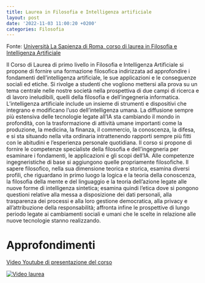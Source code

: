 ```yaml
---
title: Laurea in Filosofia e Intelligenza artificiale
layout: post
date: '2022-11-03 11:00:20 +0200'
categories: Filosofia
---
```


Fonte: [Università La Sapienza di Roma, corso di laurea in Filosofia e Intelligenza Artificiale](https://corsidilaurea.uniroma1.it/it/corso/2022/31774/il-corso)

Il Corso di Laurea di primo livello in Filosofia e Intelligenza Artificiale si propone di fornire una formazione filosofica indirizzata ad approfondire i fondamenti dell’intelligenza artificiale, le sue applicazioni e le conseguenze sociali ed etiche. 
Si rivolge a studenti che vogliono mettersi alla prova su un tema centrale nelle nostre società nella prospettiva di due campi di ricerca e di lavoro ineludibili, quelli della filosofia e dell’ingegneria informatica.
L’intelligenza artificiale include un insieme di strumenti e dispositivi che integrano e modificano l’uso dell’intelligenza umana. 
La diffusione sempre più estensiva delle tecnologie legate all’IA sta cambiando il mondo in profondità, con la trasformazione di attività umane importanti come la produzione, la medicina, la finanza, il commercio, la conoscenza, la difesa, e si sta situando nella vita ordinaria intrattenendo rapporti sempre più fitti con le abitudini e l’esperienza personale quotidiana.
Il corso si propone di fornire le competenze specialiste della filosofia e dell’ingegneria per esaminare i fondamenti, le applicazioni e gli scopi dell’IA. 
Alle competenze ingegneristiche di base si aggiungono quelle propriamente filosofiche. 
Il sapere filosofico, nella sua dimensione teorica e storica, esamina diversi profili, che riguardano in primo luogo la logica e la teoria della conoscenza, la filosofia della mente e del linguaggio e la teoria dell’azione legate alle nuove forme di intelligenza sintetica; esamina quindi l’etica dove si pongono questioni relative alla messa a disposizione dei dati personali, alla trasparenza dei processi e alla loro gestione democratica, alla privacy e all’attribuzione della responsabilità; affronta infine le prospettive di lungo periodo legate ai cambiamenti sociali e umani che le scelte in relazione alle nuove tecnologie stanno realizzando.

# Approfondimenti


[Video Youtube di presentazione del corso](https://www.youtube.com/watch?v=EdvtBkRaqrI)


[![Video laurea](https://img.youtube.com/vi/EdvtBkRaqrI/0.jpg)](https://www.youtube.com/watch?v=EdvtBkRaqrI "Video laurea")
